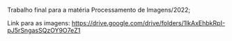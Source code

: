 Trabalho final para a matéria Processamento de Imagens/2022;

Link para as imagens: https://drive.google.com/drive/folders/1lkAxEhbkRpI-pJ5rSngasSQzOY9O7eZ1
